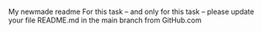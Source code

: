My newmade readme
For this task – and only for this task – please update your file README.md in the main branch from GitHub.com
